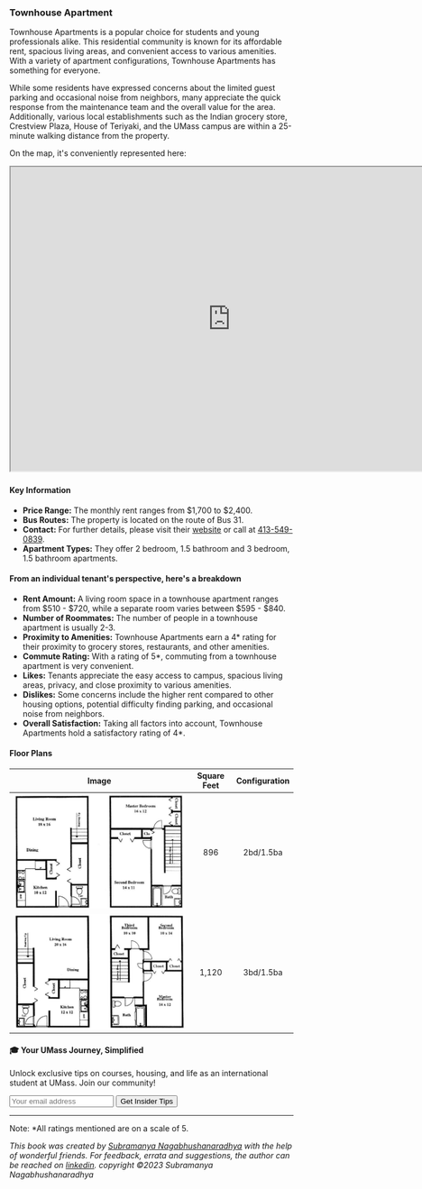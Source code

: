 ### Townhouse Apartment

Townhouse Apartments is a popular choice for students and young professionals alike. This residential community is known for its affordable rent, spacious living areas, and convenient access to various amenities. With a variety of apartment configurations, Townhouse Apartments has something for everyone.

While some residents have expressed concerns about the limited guest parking and occasional noise from neighbors, many appreciate the quick response from the maintenance team and the overall value for the area. Additionally, various local establishments such as the Indian grocery store, Crestview Plaza, House of Teriyaki, and the UMass campus are within a 25-minute walking distance from the property.

On the map, it's conveniently represented here:
<div class="responsive-container">
    <iframe src="https://www.google.com/maps/d/embed?mid=1iZI2pp4KPUL4NgdxzbauUGJkXyEgQiw&ehbc=2E312F" width="780" height="540"></iframe>
</div>

#### Key Information
- **Price Range:** The monthly rent ranges from $1,700 to $2,400.
- **Bus Routes:** The property is located on the route of Bus 31.
- **Contact:** For further details, please visit their [website](https://www.townehouseofamherst.com) or call at [413-549-0839](tel:413-549-0839).
- **Apartment Types:** They offer 2 bedroom, 1.5 bathroom and 3 bedroom, 1.5 bathroom apartments.

#### From an individual tenant's perspective, here's a breakdown
- **Rent Amount:** A living room space in a townhouse apartment ranges from $510 - $720, while a separate room varies between $595 - $840.
- **Number of Roommates:** The number of people in a townhouse apartment is usually 2-3.
- **Proximity to Amenities:** Townhouse Apartments earn a 4* rating for their proximity to grocery stores, restaurants, and other amenities.
- **Commute Rating:** With a rating of 5*, commuting from a townhouse apartment is very convenient.
- **Likes:** Tenants appreciate the easy access to campus, spacious living areas, privacy, and close proximity to various amenities.
- **Dislikes:** Some concerns include the higher rent compared to other housing options, potential difficulty finding parking, and occasional noise from neighbors.
- **Overall Satisfaction:** Taking all factors into account, Townhouse Apartments hold a satisfactory rating of 4*.

#### Floor Plans
| Image | Square Feet | Configuration |
| :---: | :---: | :---: |
| ![Floor Plan 1](/assets/townhouse_floorplan_1.jpeg) | 896 | 2bd/1.5ba |
| ![Floor Plan 2](/assets/townhouse_floorplan_2.jpeg) | 1,120 | 3bd/1.5ba |

<div class="new-newsletter">
    <h4>🎓 Your UMass Journey, Simplified</h4>
    <p>Unlock exclusive tips on courses, housing, and life as an international student at UMass. Join our community!</p>
    <form class="newsletter-form">
        <input type="email" name="email" placeholder="Your email address" required>
        <button type="submit" class="newsletter-btn">Get Insider Tips</button>
    </form>
</div>

<script src="../assets/newsletter.js" defer></script>

---
Note: 
*All ratings mentioned are on a scale of 5.

*This book was created by [Subramanya Nagabhushanaradhya](https://subramanya.ai) with the help of wonderful friends. For feedback, errata and suggestions, the author can be reached on [linkedin](https://www.linkedin.com/in/nsubramanya). copyright ©2023 Subramanya Nagabhushanaradhya*